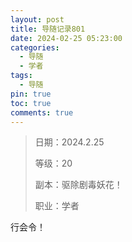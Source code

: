 ```yaml
---
layout: post
title: 导随记录801
date: 2024-02-25 05:23:00
categories:
  - 导随
  - 学者
tags:
  - 导随
pin: true
toc: true
comments: true
---
```

> 日期：2024.2.25
>
> 等级：20
>
> 副本：驱除剧毒妖花！
>
> 职业：学者

行会令！